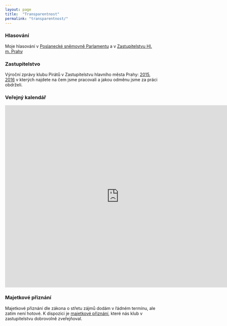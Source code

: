 ```yaml
---
layout: page
title:  "Transparentnost"
permalink: "transparentnost/"
---
```


### Hlasování

Moje hlasování v [Poslanecké sněmovně Parlamentu](http://www.psp.cz/sqw/hlasovani.sqw?id=6526) a v [Zastupitelstvu Hl. m. Prahy](http://www.praha.eu/jnp/cz/o_meste/primator_a_volene_organy/zastupitelstvo/vysledky_hlasovani/index.html?memberId=4929)

### Zastupitelstvo

Výroční zprávy klubu Pirátů v Zastupitelstvu hlavního města Prahy:
[2015](https://github.com/pirati-cz/KlubPraha/blob/master/materialy/vyrocni-zprava/vyrocni-zprava.pdf),
[2016](https://github.com/pirati-cz/KlubPraha/blob/master/materialy/vyrocni-zprava-2016/vyrocni-zprava-2016.pdf)
v kterých najdete na čem jsme pracovali a jakou odměnu jsme za práci obdrželi.

### Veřejný kalendář

<iframe src="https://calendar.google.com/calendar/embed?showTitle=0&amp;showPrint=0&amp;showTz=0&amp;mode=WEEK&amp;height=600&amp;wkst=2&amp;hl=cs&amp;bgcolor=%23FFFFFF&amp;src=re22cium9203etd7jv7crbf7ck%40group.calendar.google.com&amp;color=%231B887A&amp;src=a8kmu41ck1j2kpp7jnvs945nbk%40group.calendar.google.com&amp;color=%23711616&amp;ctz=Europe%2FPrague" style="border-width:0" width="750" height="600" frameborder="0" scrolling="no"></iframe>

### Majetkové přiznání

Majetkové přiznání dle zákona o střetu zájmů dodám v řádném termínu, ale zatím není hotové. K dispozici je [majetkové přiznání](https://github.com/pirati-cz/KlubPraha/blob/master/priznani/ondrej-profant.md), které nás klub v zastupitelstvu dobrovolně zveřejňoval.

